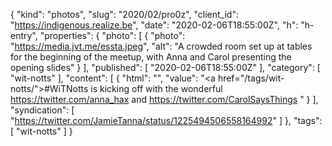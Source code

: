 {
  "kind": "photos",
  "slug": "2020/02/pro0z",
  "client_id": "https://indigenous.realize.be",
  "date": "2020-02-06T18:55:00Z",
  "h": "h-entry",
  "properties": {
    "photo": [
      {
        "photo": "https://media.jvt.me/essta.jpeg",
        "alt": "A crowded room set up at tables for the beginning of the meetup, with Anna and Carol presenting the opening slides"
      }
    ],
    "published": [
      "2020-02-06T18:55:00Z"
    ],
    "category": [
      "wit-notts"
    ],
    "content": [
      {
        "html": "",
        "value": "<a href=\"/tags/wit-notts/\">#WiTNotts</a> is kicking off with the wonderful https://twitter.com/anna_hax and https://twitter.com/CarolSaysThings "
      }
    ],
    "syndication": [
      "https://twitter.com/JamieTanna/status/1225494506558164992"
    ]
  },
  "tags": [
    "wit-notts"
  ]
}
